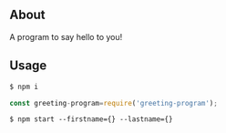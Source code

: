 ## About
A program to say hello to you!
## Usage
```bash
$ npm i 
```
```js
const greeting-program=require('greeting-program');
```
```shell
$ npm start --firstname={} --lastname={}
```
